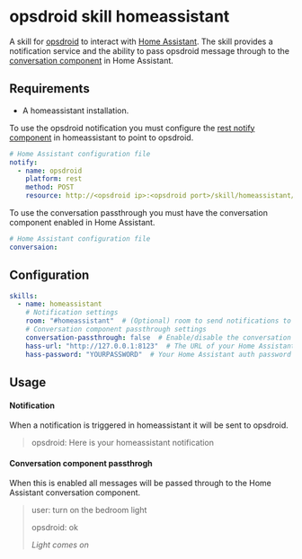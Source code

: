 # opsdroid skill homeassistant

A skill for [opsdroid](https://github.com/opsdroid/opsdroid) to interact with [Home Assistant](https://home-assistant.io/). The skill provides a notification service and the ability to
pass opsdroid message through to the [conversation component](https://www.home-assistant.io/components/conversation/) in Home Assistant.

## Requirements

- A homeassistant installation.

To use the opsdroid notification you must configure the [rest notify component](https://home-assistant.io/components/notify.rest/) in homeassistant to point to opsdroid.

```yaml
# Home Assistant configuration file
notify:
  - name: opsdroid
    platform: rest
    method: POST
    resource: http://<opsdroid ip>:<opsdroid port>/skill/homeassistant/notify
```

To use the conversation passthrough you must have the conversation component enabled in Home Assistant.

```yaml
# Home Assistant configuration file
conversaion:
```

## Configuration

```yaml
skills:
  - name: homeassistant
    # Notification settings
    room: "#homeassistant"  # (Optional) room to send notifications to
    # Conversation component passthrough settings
    conversation-passthrough: false  # Enable/disable the conversation component passthrough
    hass-url: "http://127.0.0.1:8123"  # The URL of your Home Assistant
    hass-password: "YOURPASSWORD"  # Your Home Assistant auth password
```
## Usage

#### Notification

When a notification is triggered in homeassistant it will be sent to opsdroid.

> opsdroid: Here is your homeassistant notification

#### Conversation component passthrogh

When this is enabled all messages will be passed through to the Home Assistant conversation component.

> user: turn on the bedroom light
>
> opsdroid: ok
>
> *Light comes on*
